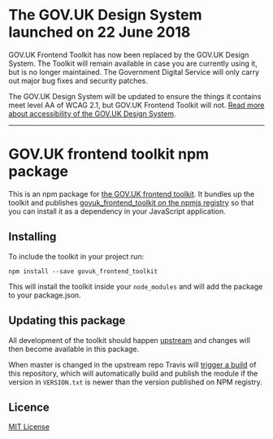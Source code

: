 The GOV.UK Design System launched on 22 June 2018
===============

GOV.UK Frontend Toolkit has now been replaced by the GOV.UK Design System. The Toolkit will remain available in case you are currently using it, but is no longer maintained. The Government Digital Service will only carry out major bug fixes and security patches.

The GOV.UK Design System will be updated to ensure the things it contains meet level AA of WCAG 2.1, but GOV.UK Frontend Toolkit will not. [Read more about accessibility of the GOV.UK Design System](https://design-system.service.gov.uk/accessibility/).

---

# GOV.UK frontend toolkit npm package

This is an npm package for [the GOV.UK frontend toolkit][toolkit].
It bundles up the toolkit and publishes [govuk_frontend_toolkit on the npmjs
registry][npmjs] so that you can install it as a dependency in your JavaScript
application.

## Installing

To include the toolkit in your project run:

```
npm install --save govuk_frontend_toolkit
```

This will install the toolkit inside your `node_modules` and will add the
package to your package.json.

## Updating this package

All development of the toolkit should happen [upstream][toolkit] and changes
will then become available in this package.

When master is changed in the upstream repo Travis will [trigger a build][trigger]
of this repository, which will automatically build and publish the module if the
version in `VERSION.txt` is newer than the version published on NPM registry.

## Licence

[MIT License](LICENCE)


[toolkit]: https://github.com/alphagov/govuk_frontend_toolkit
[npmjs]: https://www.npmjs.org/package/govuk_frontend_toolkit
[trigger]: https://github.com/alphagov/govuk_frontend_toolkit/blob/master/trigger.sh
